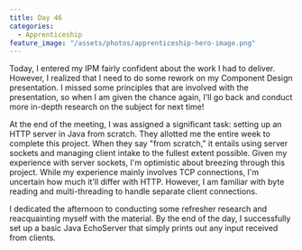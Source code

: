 ```yaml
---
title: Day 46
categories:
  - Apprenticeship
feature_image: "/assets/photos/apprenticeship-hero-image.png"
---
```


Today, I entered my IPM fairly confident about the work I had to deliver. However, I realized that
I need to do some rework on my Component Design presentation. I missed some principles that are
involved with the presentation, so when I am given the chance again, I'll go back and conduct more
in-depth research on the subject for next time!

At the end of the meeting, I was assigned a significant task: setting up an HTTP server in Java from
scratch. They allotted me the entire week to complete this project. When they say "from scratch,"
it entails using server sockets and managing client intake to the fullest extent possible. Given my
experience with server sockets, I'm optimistic about breezing through this project. While my experience
mainly involves TCP connections, I'm uncertain how much it'll differ with HTTP. However, I am familiar
with byte reading and multi-threading to handle separate client connections.

I dedicated the afternoon to conducting some refresher research and reacquainting myself with the
material. By the end of the day, I successfully set up a basic Java EchoServer that simply prints
out any input received from clients.